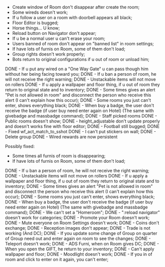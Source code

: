 - Create window of Room don't disappear after create the room;
- Some wireds doesn't work;
- If u follow a user on a room with doorbell appears all black;
- Floor Editor is bugged;
- Horse things... U know;
- Reload button on Navigator don't appear;
- If u be a normal user u can't erase your room;
- Users banned of room don't appear on "banned list" in room settings;
- If have lots of furnis on Room, some of them don't load;
- Group rights doesn't work properly;
- Bots return to original configurations if u out of room or unload him;

DONE - If u put any wired on a "One Way Gate" u can pass though him without her being facing toward you;
DONE - If u ban a person of room, he will not receive the right warning;
DONE - Unstackable items will not move on rollers
DONE - If u apply a wallpaper and floor thing, if u out of room they return to original state and to inventory;
DONE - Some times gives an alert "Pet is not allowed in room" and disconnect the person who receive this alert (I can't explain how this occur);
DONE - Some rooms you just can't enter, shows everything black;
DONE - When buy a badge, the user don't receive the badge (if user buy need enter again on Hotel) (The same with givebadge and massbadge command);
DONE - Staff picked rooms
DONE - Public rooms doesn't show;
DONE - height_adjustable don't update properly and doesn't works fine with floor editor;
DONE - Football still bugged;
DONE - Fixed wf_act_match_to_sshot
DONE - I can't put stickers on wall;
DONE - Delete group
DONE - Wired rewards are now persistent

Possibly fixed:
- Some times all furnis of room is disappearing;
- If have lots of furnis on Room, some of them don't load;

DONE - If u ban a person of room, he will not receive the right warning;
DONE - Unstackable items will not move on rollers
DONE - If u apply a wallpaper and floor thing, if u out of room they return to original state and to inventory;
DONE - Some times gives an alert "Pet is not allowed in room" and disconnect the person who receive this alert (I can't explain how this occur);
DONE - Some rooms you just can't enter, shows everything black;
DONE - When buy a badge, the user don't receive the badge (if user buy need enter again on Hotel) (The same with givebadge and massbadge command);
DONE - We can't set a "Homeroom";
DONE - ":reload navigator" doesn't work for categories;
DONE - Promote your Room doesn't work;
DONE - Mute everyone on Room Settings doesn't work;
DONE - Coins don't exchange;
DONE - Reception images don't appear;
DONE - Trade is not working (And DC);
DONE - If you update some change of Group on quarter of Group need out and enter again on room to see the changes;
DONE - Teleport doesn't work;
DONE - ADS Furni, when on Room gives DC;
DONE - When you open the GIFT, he return to your inventory;
DONE - Can't apply wallpaper and floor;
DONE - Moodlight doesn't work;
DONE - If you in of room and click to enter on it again, you can't enter;